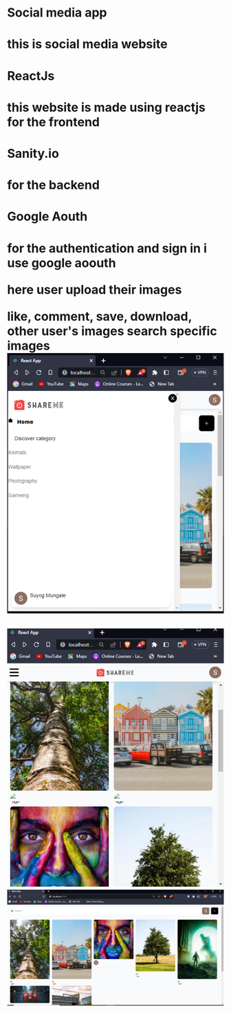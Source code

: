 <h1>Social media app<h1>
this is social media website 

<h1>ReactJs<h1>this website is made using reactjs for the frontend

<h1>Sanity.io<h1> for the backend

<h1>Google Aouth <h1>
for the authentication and sign in i use google aoouth

here user upload their images 

like, comment, save, download, other user's images
search specific images
<img src='/src/asset/Screenshot (20).png' alt='image'>

<img src='/src/asset/Screenshot (19).png' alt='image'>


<img src='/src/asset/Screenshot (21).png' alt='image'>